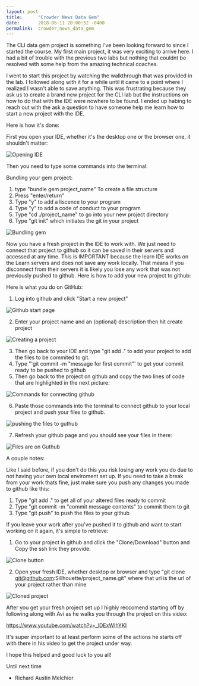 ```yaml
---
layout: post
title:      "Crowder News Data Gem"
date:       2018-06-11 20:00:52 -0400
permalink:  crowder_news_data_gem
---
```



The CLI data gem project is something I've been looking forward to since I started the course. My first main project, it was very exciting to arrive here. I had a bit of trouble with the previous two labs but nothing that couldnt be resolved with some help from the amazing technical coaches. 

I went to start this project by watching the walkthrough that was provided in the lab. I followed along with it for a while until it came to a point where I realized I wasn't able to save anything. This was frustrating because they ask us to create a brand new project for the CLI lab but the instructions on how to do that with the IDE were nowhere to be found. I ended up habing to reach out with the ask a question to have someone help me learn how to start a new project with the IDE. 

Here is how it's done:

First you open your IDE, whether it's the desktop one or the browser one, it shouldn't matter: 

![Opening IDE](https://imgur.com/a/NKb8tow)

Then you need to type some commands into the terminal:

Bundling your gem project:
1. type "bundle gem project_name" To create a file structure
2. Press "enter/return"
3. Type "y" to add a liscence to your program
4. Type "y" to add a code of conduct to your program
5. Type "cd ./project_name" to go into your new project directory
6. Type "git init" which initiates the git in your project

![Bundling gem](https://imgur.com/a/GmXakkQ)

Now you have a fresh project in the IDE to work with. We just need to connect that project to github so it can be saved in their servers and accessed at any time. This is IMPORTANT because the learn IDE works on the Learn servers and does not save any work locally. That means if you disconnect from their servers it is likely you lose any work that was not previously pushed to github. Here is how to add your new project to github:

Here is what you do on GitHub:

1. Log into github and click "Start a new project"

![Github start page](https://imgur.com/a/GmXakkQ)

2. Enter your project name and an (optional) description then hit create project

![Creating a project](https://imgur.com/a/GmXakkQ)

3. Then go back to your IDE and type "git add ." to add your project to add the files to be commited to git.
4. Type "'git commit -m "message for first commit"' to get your commit ready to be pushed to github
5. Then go back to the project on github and copy the two lines of code that are highlighted in the next picture:

![Commands for connecting github](https://imgur.com/a/GmXakkQ)

6. Paste those commands into the terminal to connect github to your local project and push your files to github.

![pushing the files to guthub](https://imgur.com/a/GmXakkQ)

7. Refresh your github page and you should see your files in there:

![Files are on Guthub](https://imgur.com/a/GmXakkQ)

A couple notes:

Like I said before, if you don't do this you risk losing any work you do due to not having your own local enviroment set up. If you need to take a break from your work thats fine, just make sure you push any changes you made to github like this:

1. Type "git add ." to get all of your altered files ready to commit
2. Type "git commit -m "commit message contents" to commit them to git
3. Type "git push" to push the files to your github

If you leave your work after you've pushed it to github and want to start working on it again, it's simple to retrieve:

1. Go to your project in github and click the "Clone/Download" button and Copy the ssh link they provide:

![Clone button](https://imgur.com/a/GmXakkQ)

2. Open your fresh IDE, whether desktop or browser and type "git clone git@github.com:Sillhouette/project_name.git" where that url is the url of your project rather than mine

![Cloned project](https://i.imgur.com/dpznJxe.png)

After you get your fresh project set up I highly reccomend starting off by following along with Avi as he walks you through the project on this video:

https://www.youtube.com/watch?v=_lDExWIhYKI

It's super important to at least perform some of the actions he starts off with there in his video to get the project under way. 

I hope this helped and good luck to you all!

Until next time
- Richard Austin Melchior
